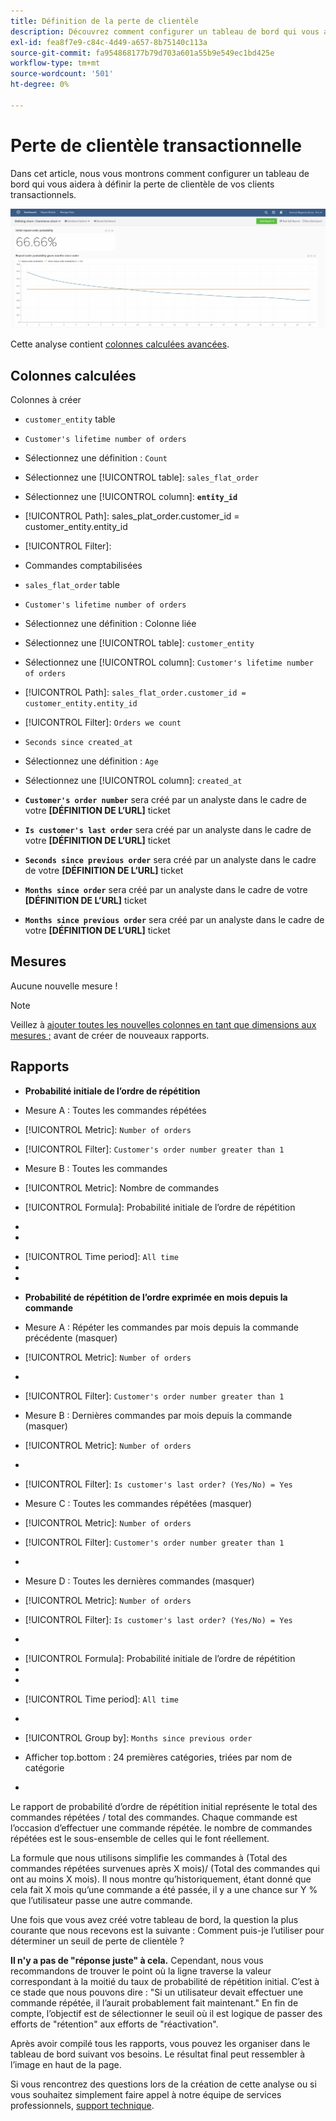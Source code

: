 ```yaml
---
title: Définition de la perte de clientèle
description: Découvrez comment configurer un tableau de bord qui vous aidera à définir l’attrition de vos clients transactionnels.
exl-id: fea8f7e9-c84c-4d49-a657-8b75140c113a
source-git-commit: fa954868177b79d703a601a55b9e549ec1bd425e
workflow-type: tm+mt
source-wordcount: '501'
ht-degree: 0%

---
```


# Perte de clientèle transactionnelle

Dans cet article, nous vous montrons comment configurer un tableau de bord qui vous aidera à définir la perte de clientèle de vos clients transactionnels.

![](../../assets/churn-deashboard.png)

Cette analyse contient [colonnes calculées avancées](../data-warehouse-mgr/adv-calc-columns.md).

## Colonnes calculées

Colonnes à créer

* `customer_entity` table
* `Customer's lifetime number of orders`
* Sélectionnez une définition : `Count`
* Sélectionnez une [!UICONTROL table]: `sales_flat_order`
* Sélectionnez une [!UICONTROL column]: **`entity_id`**
* [!UICONTROL Path]: sales_plat_order.customer_id = customer_entity.entity_id
* [!UICONTROL Filter]:
* Commandes comptabilisées

* `sales_flat_order` table
* `Customer's lifetime number of orders`
* Sélectionnez une définition : Colonne liée
* Sélectionnez une [!UICONTROL table]: `customer_entity`
* Sélectionnez une [!UICONTROL column]: `Customer's lifetime number of orders`
* [!UICONTROL Path]: `sales_flat_order.customer_id = customer_entity.entity_id`
* [!UICONTROL Filter]: `Orders we count`

* `Seconds since created_at`
* Sélectionnez une définition : `Age`
* Sélectionnez une [!UICONTROL column]: `created_at`

* **`Customer's order number`** sera créé par un analyste dans le cadre de votre **[DÉFINITION DE L’URL]** ticket
* **`Is customer's last order`** sera créé par un analyste dans le cadre de votre **[DÉFINITION DE L’URL]** ticket
* **`Seconds since previous order`** sera créé par un analyste dans le cadre de votre **[DÉFINITION DE L’URL]** ticket
* **`Months since order`** sera créé par un analyste dans le cadre de votre **[DÉFINITION DE L’URL]** ticket
* **`Months since previous order`** sera créé par un analyste dans le cadre de votre **[DÉFINITION DE L’URL]** ticket

## Mesures

Aucune nouvelle mesure !

>[!NOTE]
>
>Veillez à [ajouter toutes les nouvelles colonnes en tant que dimensions aux mesures ;](../data-warehouse-mgr/manage-data-dimensions-metrics.md) avant de créer de nouveaux rapports.

## Rapports

* **Probabilité initiale de l’ordre de répétition**
* Mesure A : Toutes les commandes répétées
* [!UICONTROL Metric]: `Number of orders`
* [!UICONTROL Filter]: `Customer's order number greater than 1`

* Mesure B : Toutes les commandes
* [!UICONTROL Metric]: Nombre de commandes

* [!UICONTROL Formula]: Probabilité initiale de l’ordre de répétition
* 
   [!UICONTROL Formule]: `A/B`
* 

   [!UICONTROL Format]: `Percent`

* [!UICONTROL Time period]: `All time`
* 
   [!UICONTROL Interval]: `None`
* 

   [!UICONTROL Chart type]: `Scalar`

* **Probabilité de répétition de l’ordre exprimée en mois depuis la commande**
* Mesure A : Répéter les commandes par mois depuis la commande précédente (masquer)
* [!UICONTROL Metric]: `Number of orders`
* 
   [!UICONTROL Perspective]: `Cumulative`
* [!UICONTROL Filter]: `Customer's order number greater than 1`

* Mesure B : Dernières commandes par mois depuis la commande (masquer)
* [!UICONTROL Metric]: `Number of orders`
* 
   [!UICONTROL Perspective]: `Cumulative`
* [!UICONTROL Filter]: `Is customer's last order? (Yes/No) = Yes`

* Mesure C : Toutes les commandes répétées (masquer)
* [!UICONTROL Metric]: `Number of orders`
* [!UICONTROL Filter]: `Customer's order number greater than 1`

* 

   [!UICONTROL Groupe par]: `Independent`

* Mesure D : Toutes les dernières commandes (masquer)
* [!UICONTROL Metric]: `Number of orders`
* [!UICONTROL Filter]: `Is customer's last order? (Yes/No) = Yes`

* 

   [!UICONTROL Groupe par]: `Independent`

* [!UICONTROL Formula]: Probabilité initiale de l’ordre de répétition
* 
   [!UICONTROL Formule]: `(C-A)/(C+D-A-B)`
* 

   [!UICONTROL Format]: `Percent`

* [!UICONTROL Time period]: `All time`
* 
   [!UICONTROL Interval]: `None`
* [!UICONTROL Group by]: `Months since previous order`
* Afficher top.bottom : 24 premières catégories, triées par nom de catégorie

* 

   [!UICONTROL Chart type]: `Line`

Le rapport de probabilité d’ordre de répétition initial représente le total des commandes répétées / total des commandes. Chaque commande est l’occasion d’effectuer une commande répétée. le nombre de commandes répétées est le sous-ensemble de celles qui le font réellement.

La formule que nous utilisons simplifie les commandes à (Total des commandes répétées survenues après X mois)/ (Total des commandes qui ont au moins X mois). Il nous montre qu’historiquement, étant donné que cela fait X mois qu’une commande a été passée, il y a une chance sur Y % que l’utilisateur passe une autre commande.

Une fois que vous avez créé votre tableau de bord, la question la plus courante que nous recevons est la suivante : Comment puis-je l’utiliser pour déterminer un seuil de perte de clientèle ?

**Il n&#39;y a pas de &quot;réponse juste&quot; à cela.** Cependant, nous vous recommandons de trouver le point où la ligne traverse la valeur correspondant à la moitié du taux de probabilité de répétition initial. C’est à ce stade que nous pouvons dire : &quot;Si un utilisateur devait effectuer une commande répétée, il l’aurait probablement fait maintenant.&quot; En fin de compte, l’objectif est de sélectionner le seuil où il est logique de passer des efforts de &quot;rétention&quot; aux efforts de &quot;réactivation&quot;.

Après avoir compilé tous les rapports, vous pouvez les organiser dans le tableau de bord suivant vos besoins. Le résultat final peut ressembler à l’image en haut de la page.

Si vous rencontrez des questions lors de la création de cette analyse ou si vous souhaitez simplement faire appel à notre équipe de services professionnels, [support technique](https://experienceleague.adobe.com/docs/commerce-knowledge-base/kb/troubleshooting/miscellaneous/mbi-service-policies.html?lang=en).
